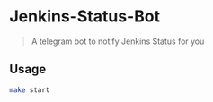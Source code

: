 # Jenkins-Status-Bot

> A telegram bot to notify Jenkins Status for you

## Usage

```bash
make start
```
